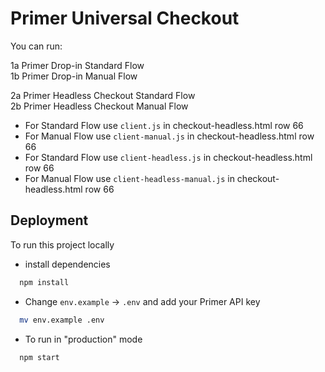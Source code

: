 # Primer Universal Checkout

You can run:


1a Primer Drop-in Standard Flow  
1b Primer Drop-in Manual Flow  

2a Primer Headless Checkout Standard Flow  
2b Primer Headless Checkout Manual Flow  


- For Standard Flow use `client.js`  in checkout-headless.html row 66
- For Manual Flow use `client-manual.js` in checkout-headless.html row 66
- For Standard Flow use `client-headless.js`  in checkout-headless.html row 66
- For Manual Flow use `client-headless-manual.js` in checkout-headless.html row 66


## Deployment

To run this project locally 

- install dependencies

```bash
  npm install
```

- Change `env.example` -> `.env` and add your Primer API key

```bash
  mv env.example .env
```

- To run in "production" mode

```bash
  npm start
```